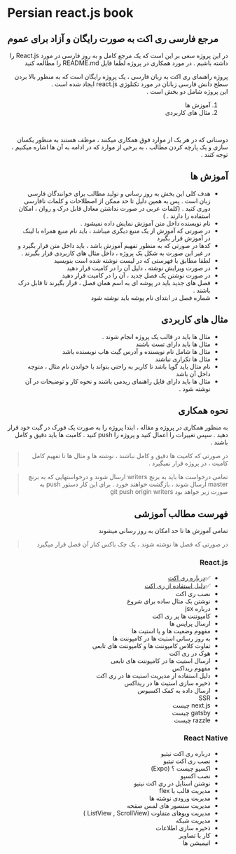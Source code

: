 # Persian react.js book

## مرجع فارسی ری اکت به صورت رایگان و آزاد برای عموم
<div dir="rtl" align="right">
در این پروژه سعی بر این است که یک مرجع کامل و به روز فارسی در مورد React.js را داشته باشیم . در مورد همکاری در پروژه لطفا فایل README.md را مطالعه کنید

<p dir="rtl" align="right">
پروژه راهنمای ری اکت به زبان فارسی ، یک پروژه رایگان است که به منظور بالا بردن سطح دانش فارسی زبانان در مورد تکنلوژی react.js  ایجاد شده است . 
<br/>
این پروژه شامل دو بخش است . 

 1. آموزش ها
 2. مثال های کاربردی
 
 <br/>
 <p dir="rtl" align="right">
دوستانی که در هر یک از موارد فوق همکاری میکنند ، موظف هستند به منظور یکسان سازی و یک پارچه کردن مطالب ، به برخی از موارد که در ادامه به آن ها اشاره میکنیم ، توجه کنند . 
</p>
</p>

## آموزش ها

<p dir="rtl" align="right">

 - هدف کلی این بخش به روز رسانی و تولید مطالب برای خوانندگان فارسی زبان است . 
پس به همین دلیل تا حد ممکن از اصطلاحات و کلمات نافارسی دوری کنید . (کلمات عربی در صورت نداشتن معادل قابل درک و روان ، امکان استفاده را دارند . ) 
- نام نویسنده داخل متن آموزش نمایش داده نمیشود . 
- در صورتی که آموزش از یک منبع دیگری میباشد ، باید نام منبع همراه با لینک در آموزش قرار بگیرد 
- کدها در صورتی که به منظور تفهیم آموزش باشد ، باید داخل متن قرار بگیرد و در غیر این صورت به شکل یک پروژه ، داخل مثال های کاربردی قرار بگیرند .
- لطفا مطابق با فهرستی که در لیست نوشته شده است بنویسید
- در صورت ویرایش نوشته ، دلیل آن را در کامیت قرار دهید 
- در صورت نوشتن یک فصل جدید ، آن را در کامیت قرار دهید
- فصل های جدید باید در پوشه ای به اسم همان فصل ، قرار بگیرند تا قابل درک باشند . 
- شماره فصل در ابتدای نام پوشه باید نوشته شود 
</p>

## مثال های کاربردی

<p dir="rtl" align="right">

- مثال ها باید در قالب یک پروژه انجام شوند . 
- مثال ها باید دارای تست باشند
- مثال ها شامل نام نویسنده و آدرس گیت هاب نویسنده باشد 
- مثال ها تکراری نباشند
- نام مثال باید گویا باشد تا کاربر به راحتی بتواند با خواندن نام مثال ، متوجه داخل آن باشد 
- مثال ها باید دارای فایل راهنمای ریدمی باشند و نحوه کار و توضیحات در آن نوشته شود . 

</p>


## نحوه همکاری

<p dir="rtl" align="right">
به منظور همکاری در پروژه و مقاله ، ابتدا پروژه را به صورت یک فورک در گیت خود قرار دهید . سپس تغییرات را اعمال کنید و پروژه را push  کنید . کامبت ها باید دقیق و کامل باشند .

> در صورتی که کامیت ها دقیق و کامل نباشند ، نوشته ها و مثال ها تا تفهیم کامل کامیت ، در پروژه قرار نمیگیرد .


> تمامی درخواست ها باید به برنچ writers   ارسال شوند و درخواستهایی که به برنچ master  ارسال شوند ، بازگشت خواهند خورد . برای این کار دستور push  به صورت زیر خواهد بود 
> git push origin writers 

</p>


## فهرست مطالب آموزشی
<p dir="rtl" align="right">
تمامی آموزش ها تا حد امکان به روز رسانی میشوند 

> در صورتی که فصل ها نوشته شوند ، یک چک باکس کنار آن فصل قرار میگیرد 


###  React.js 
<p dir="rtl" align="right">
 
 - ✅[درباره ری اکت](https://github.com/nimahkh/Persian-react-book/blob/master/articles/reactjs/01ـAboutReactjs.md) 
 - ✅[دلیل استفاده از ری اکت](https://github.com/nimahkh/Persian-react-book/blob/master/articles/reactjs/02_Why_To_Using_React.md)
 - نصب ری اکت
 - نوشتن بک مثال ساده برای شروع
 - درباره jsx
 - کامپوننت ها پر ری اکت
 - ارسال پراپس ها
 - مفهوم وضعیت ها و یا استیت ها
 - به روز رسانی استیت ها در کامپوننت ها
 - تفاوت کلاس کامپوننت ها و کامپوننت های تابعی
 - هوک در ری اکت
 - ارسال استیت ها در کامپوننت های تابعی
 - مفهوم ریداکس
 - دلیل استفاده از مدیریت استیت ها در ری اکت
 - ذخیره سازی استیت ها در ریداکس
 - ارسال داده به کمک اکسیوس
 - SSR 
 - next.js  چیست
 - gatsby چیست
 - razzle چیست
</p>

###  React Native
<p dir="rtl" align="right">
 
- درباره ری اکت نیتیو
- نصب ری اکت نیتیو
- اکسپو چیست ؟  (Expo)
- نصب اکسپو
- نوشتن استایل در ری اکت نیتیو
- مدیریت قالب با flex
- مدیریت ورودی نوشته ها
- مدیریت سنسور های لمس صفحه
- مدیریت ویوهای متفاوت (ListView , ScrollView )
- مدیریت شبکه
- ذخیره سازی اطلاعات
- کار با تصاویر
- انیمیشن ها
</p>

</p>


</div>


